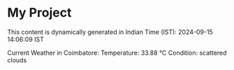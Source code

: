 # My Project

This content is dynamically generated in Indian Time (IST): 2024-09-15 14:06:09 IST


Current Weather in Coimbatore:
Temperature: 33.88 °C
Condition: scattered clouds

